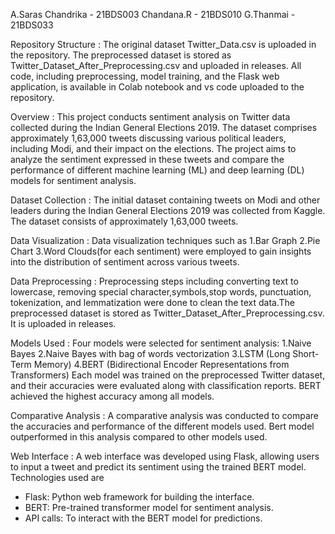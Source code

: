 A.Saras Chandrika - 21BDS003
Chandana.R - 21BDS010
G.Thanmai - 21BDS033

Repository Structure :
The original dataset Twitter_Data.csv is uploaded in the repository.
The preprocessed dataset is stored as Twitter_Dataset_After_Preprocessing.csv and uploaded in releases.
All code, including preprocessing, model training, and the Flask web application, is available in Colab notebook 
and vs code uploaded to the repository.

Overview :
This project conducts sentiment analysis on Twitter data collected during the Indian General Elections 2019.
The dataset comprises approximately 1,63,000 tweets discussing various political leaders, including Modi, and 
their impact on the elections. The project aims to analyze the sentiment expressed in these tweets and 
compare the performance of different machine learning (ML) and deep learning (DL) models for sentiment analysis.

Dataset Collection :
The initial dataset containing tweets on Modi and other leaders during the Indian General Elections 2019 was collected from Kaggle.
The dataset consists of approximately 1,63,000 tweets.

Data Visualization :
Data visualization techniques such as
1.Bar Graph
2.Pie Chart 
3.Word Clouds(for each sentiment)
were employed to gain insights into the distribution 
of sentiment across various tweets.

Data Preprocessing :
Preprocessing steps including converting text to lowercase, removing  special character,symbols,stop words, punctuation,
tokenization, and lemmatization  were done to clean the text data.The preprocessed dataset is stored as Twitter_Dataset_After_Preprocessing.csv.
It is uploaded in releases.

Models Used :
Four models were selected for sentiment analysis:
1.Naive Bayes
2.Naive Bayes with bag of words vectorization
3.LSTM (Long Short-Term Memory)
4.BERT (Bidirectional Encoder Representations from Transformers)
Each model was trained on the preprocessed Twitter dataset, and their accuracies were evaluated along with classification reports.
BERT achieved the highest accuracy among all models.

Comparative Analysis :
A comparative analysis was conducted to compare the accuracies and performance of the different models used.
Bert model outperformed in this analysis compared to other models used.

Web Interface :
A web interface was developed using Flask, allowing users to input a tweet and predict its sentiment using the trained BERT model.
Technologies used are
* Flask: Python web framework for building the interface.
* BERT: Pre-trained transformer model for sentiment analysis.
* API calls: To interact with the BERT model for predictions.




